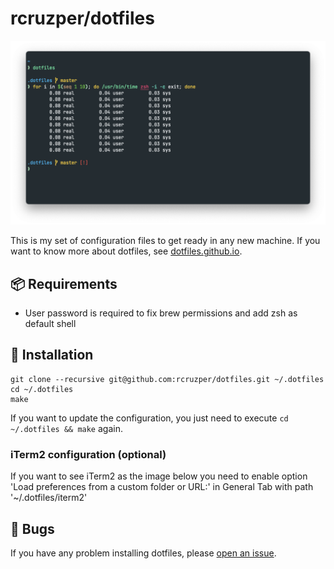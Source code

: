 # rcruzper/dotfiles

![](https://raw.githubusercontent.com/rcruzper/dotfiles/master/iterm.png)

This is my set of configuration files to get ready in any new machine. If you want to know more about dotfiles, see [dotfiles.github.io](https://dotfiles.github.io/).

## 📦 Requirements

- User password is required to fix brew permissions and add zsh as default shell

## 🚀 Installation

```shell
git clone --recursive git@github.com:rcruzper/dotfiles.git ~/.dotfiles
cd ~/.dotfiles
make
```

If you want to update the configuration, you just need to execute `cd ~/.dotfiles && make` again.

### iTerm2 configuration (optional)

If you want to see iTerm2 as the image below you need to enable option 'Load preferences from a custom folder or URL:' in General Tab with path '~/.dotfiles/iterm2'

## 🐛 Bugs

If you have any problem installing dotfiles, please [open an issue](https://github.com/rcruzper/dotfiles/issues).

